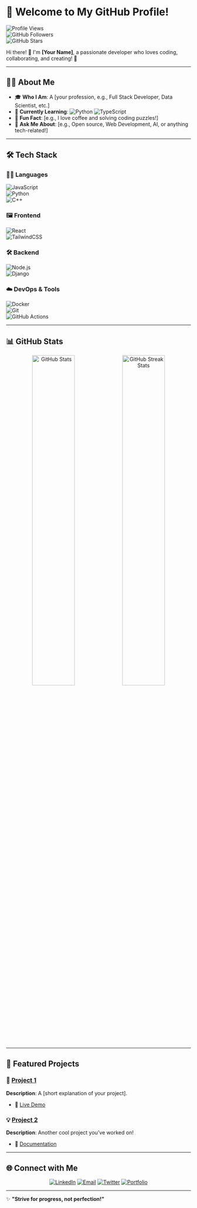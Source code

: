 # 🌟 Welcome to My GitHub Profile!  

![Profile Views](https://komarev.com/ghpvc/?username=YourGitHubUsername&color=blue&style=flat-square)  
![GitHub Followers](https://img.shields.io/github/followers/YourGitHubUsername?label=Followers&style=social)  
![GitHub Stars](https://img.shields.io/github/stars/YourGitHubUsername?label=Stars&style=social)  

Hi there! 👋 I'm **[Your Name]**, a passionate developer who loves coding, collaborating, and creating! 🚀  

---

## 🧑‍💻 About Me  

- 🎓 **Who I Am**: A [your profession, e.g., Full Stack Developer, Data Scientist, etc.]  
- 🌱 **Currently Learning**: ![Python](https://img.shields.io/badge/-Python-3776AB?style=flat-square&logo=python&logoColor=white) ![TypeScript](https://img.shields.io/badge/-TypeScript-3178C6?style=flat-square&logo=typescript&logoColor=white)  
- 🌟 **Fun Fact**: [e.g., I love coffee and solving coding puzzles!]  
- 💬 **Ask Me About**: [e.g., Open source, Web Development, AI, or anything tech-related!]  

---

## 🛠️ Tech Stack  

### 👨‍💻 Languages  
![JavaScript](https://img.shields.io/badge/-JavaScript-F7DF1E?style=flat-square&logo=javascript&logoColor=black)  
![Python](https://img.shields.io/badge/-Python-3776AB?style=flat-square&logo=python&logoColor=white)  
![C++](https://img.shields.io/badge/-C++-00599C?style=flat-square&logo=cplusplus&logoColor=white)  

### 🖼️ Frontend  
![React](https://img.shields.io/badge/-React-61DAFB?style=flat-square&logo=react&logoColor=black)  
![TailwindCSS](https://img.shields.io/badge/-TailwindCSS-38B2AC?style=flat-square&logo=tailwind-css&logoColor=white)  

### 🛠️ Backend  
![Node.js](https://img.shields.io/badge/-Node.js-339933?style=flat-square&logo=node.js&logoColor=white)  
![Django](https://img.shields.io/badge/-Django-092E20?style=flat-square&logo=django&logoColor=white)  

### ☁️ DevOps & Tools  
![Docker](https://img.shields.io/badge/-Docker-2496ED?style=flat-square&logo=docker&logoColor=white)  
![Git](https://img.shields.io/badge/-Git-F05032?style=flat-square&logo=git&logoColor=white)  
![GitHub Actions](https://img.shields.io/badge/-GitHub%20Actions-2088FF?style=flat-square&logo=github-actions&logoColor=white)  

---

## 📊 GitHub Stats  

<p align="center">
  <img src="https://github-readme-stats.vercel.app/api?username=YourGitHubUsername&show_icons=true&theme=radical" alt="GitHub Stats" width="48%"/>
  <img src="https://github-readme-streak-stats.herokuapp.com/?user=YourGitHubUsername&theme=radical" alt="GitHub Streak Stats" width="48%"/>
</p>

---

## 🌟 Featured Projects  

### 🚀 [Project 1](https://github.com/YourGitHubUsername/Project1)  
**Description**: A [short explanation of your project].  
- 🔗 [Live Demo](https://yourprojectdemo.com)  

### 💡 [Project 2](https://github.com/YourGitHubUsername/Project2)  
**Description**: Another cool project you’ve worked on!  
- 🔗 [Documentation](https://yourprojectdocs.com)  

---

## 🌐 Connect with Me  

<p align="center">
  <a href="https://linkedin.com/in/yourname"><img src="https://img.shields.io/badge/-LinkedIn-0077B5?style=flat-square&logo=linkedin&logoColor=white" alt="LinkedIn"></a>
  <a href="mailto:youremail@example.com"><img src="https://img.shields.io/badge/-Email-D14836?style=flat-square&logo=gmail&logoColor=white" alt="Email"></a>
  <a href="https://twitter.com/yourhandle"><img src="https://img.shields.io/badge/-Twitter-1DA1F2?style=flat-square&logo=twitter&logoColor=white" alt="Twitter"></a>
  <a href="https://yourportfolio.com"><img src="https://img.shields.io/badge/-Portfolio-000?style=flat-square&logo=vercel&logoColor=white" alt="Portfolio"></a>
</p>

---

✨ **"Strive for progress, not perfection!"**  


<!--
**70504/70504** is a ✨ _special_ ✨ repository because its `README.md` (this file) appears on your GitHub profile.

Here are some ideas to get you started:

- 🔭 I’m currently working on ...
- 🌱 I’m currently learning ...
- 👯 I’m looking to collaborate on ...
- 🤔 I’m looking for help with ...
- 💬 Ask me about ...
- 📫 How to reach me: ...
- 😄 Pronouns: ...
- ⚡ Fun fact: ...
-->
